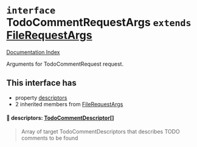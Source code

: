 # `interface` TodoCommentRequestArgs `extends` [FileRequestArgs](../interface.FileRequestArgs/README.md)

[Documentation Index](../README.md)

Arguments for TodoCommentRequest request.

## This interface has

- property [descriptors](#-descriptors-todocommentdescriptor)
- 2 inherited members from [FileRequestArgs](../interface.FileRequestArgs/README.md)


#### 📄 descriptors: [TodoCommentDescriptor](../interface.TodoCommentDescriptor/README.md)\[]

> Array of target TodoCommentDescriptors that describes TODO comments to be found




